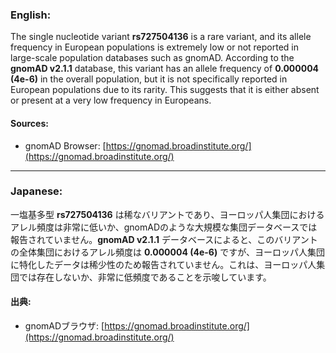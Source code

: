 ### English:
The single nucleotide variant **rs727504136** is a rare variant, and its allele frequency in European populations is extremely low or not reported in large-scale population databases such as gnomAD. According to the **gnomAD v2.1.1** database, this variant has an allele frequency of **0.000004 (4e-6)** in the overall population, but it is not specifically reported in European populations due to its rarity. This suggests that it is either absent or present at a very low frequency in Europeans.

#### Sources:
- gnomAD Browser: [https://gnomad.broadinstitute.org/](https://gnomad.broadinstitute.org/)

---

### Japanese:
一塩基多型 **rs727504136** は稀なバリアントであり、ヨーロッパ人集団におけるアレル頻度は非常に低いか、gnomADのような大規模な集団データベースでは報告されていません。**gnomAD v2.1.1** データベースによると、このバリアントの全体集団におけるアレル頻度は **0.000004 (4e-6)** ですが、ヨーロッパ人集団に特化したデータは稀少性のため報告されていません。これは、ヨーロッパ人集団では存在しないか、非常に低頻度であることを示唆しています。

#### 出典:
- gnomADブラウザ: [https://gnomad.broadinstitute.org/](https://gnomad.broadinstitute.org/)